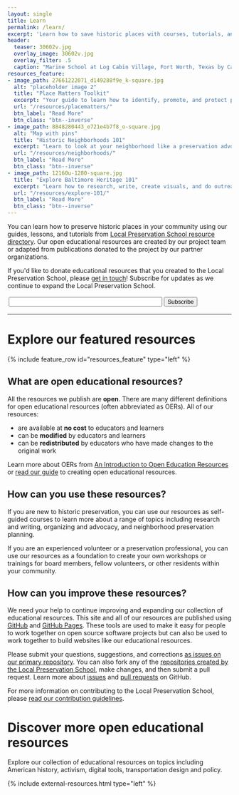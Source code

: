 ```yaml
---
layout: single
title: Learn
permalink: /learn/
excerpt: 'Learn how to save historic places with courses, tutorials, and educational resources from the Local Preservation School.'
header:
  teaser: 30602v.jpg
  overlay_image: 30602v.jpg
  overlay_filter: .5
  caption: "Marine School at Log Cabin Village, Fort Worth, Texas by Carol Highsmith. _Courtesy [Library of Congress](http://www.loc.gov/pictures/item/2015630838/resource/)._"
resources_feature:
- image_path: 27661222071_d149288f9e_k-square.jpg
  alt: "placeholder image 2"
  title: "Place Matters Toolkit"
  excerpt: "Your guide to learn how to identify, promote, and protect places that you care about."
  url: "/resources/placematters/"
  btn_label: "Read More"
  btn_class: "btn--inverse"
- image_path: 8848280443_e721e4b7f8_o-square.jpg
  alt: "Map with pins"
  title: "Historic Neighborhoods 101"
  excerpt: "Learn to look at your neighborhood like a preservation advocate."
  url: "/resources/neighborhoods/"
  btn_label: "Read More"
  btn_class: "btn--inverse"
- image_path: 12160u-1280-square.jpg
  title: "Explore Baltimore Heritage 101"
  excerpt: "Learn how to research, write, create visuals, and do outreach around historic places in Baltimore."
  url: "/resources/explore-101/"
  btn_label: "Read More"
  btn_class: "btn--inverse"
---
```


You can learn how to preserve historic places in your community using our guides, lessons, and tutorials from [Local Preservation School resource directory](/resources/). Our open educational resources are created by our project team or adapted from publications donated to the project by our partner organizations.

If you'd like to donate educational resources that you created to the Local Preservation School, please [get in touch](http://baltimoreheritage.org/contact/)! Subscribe for updates as we continue to expand the Local Preservation School.

<form style="border:0px solid #ccc;padding:3px;text-align:left;" action="https://tinyletter.com/localpreservation" method="post" target="popupwindow" onsubmit="window.open('https://tinyletter.com/localpreservation', 'popupwindow', 'scrollbars=yes,width=800,height=600');return true"><input type="text" size="40" name="email" id="tlemail" /> <input type="hidden" value="1" name="embed" /><input type="submit" value="Subscribe"  class="btn" /></form>

---

# Explore our featured resources

{% include feature_row id="resources_feature" type="left" %}

## What are open educational resources?

All the resources we publish are **open**. There are many different definitions for open educational resources (often abbreviated as OERs). All of our resources:

- are available at **no cost** to educators and learners
- can be **modified** by educators and learners
- can be **redistributed** by educators who have made changes to the original work

Learn more about OERs from [An Introduction to Open Education Resources](http://b7jl.org/oer/) or [read our guide](/open-education/) to creating open educational resources.

## How can you use these resources?

If you are new to historic preservation, you can use our resources as self-guided courses to learn more about a range of topics including research and writing, organizing and advocacy, and neighborhood preservation planning.

<!-- TODO: We need to add a suggested list of tutorials for beginning preservationists. -->

If you are an experienced volunteer or a preservation professional, you can use our resources as a foundation to create your own workshops or trainings for board members, fellow volunteers, or other residents within your community.

<!-- TODO: We need to add a suggested list of resources that are useful to people who want to teach rather than learn. -->

## How can you improve these resources?

We need your help to continue improving and expanding our collection of educational resources. This site and all of our resources are published using [GitHub](https://github.com/) and [GitHub Pages](https://pages.github.com/). These tools are used to make it easy for people to work together on open source software projects but can also be used to work together to build websites like our educational resources.

Please submit your questions, suggestions, and corrections [as issues on our primary repository](https://github.com/localpreservation/localpreservation.github.io/issues). You can also fork any of the [repositories created by the Local Preservation School](https://github.com/localpreservation/), make changes, and then submit a pull request. Learn more about [issues](https://guides.github.com/features/issues/) and [pull requests](https://help.github.com/articles/using-pull-requests) on GitHub.

For more information on contributing to the Local Preservation School, please [read our contribution guidelines](https://github.com/localpreservation/localpreservation.github.io/blob/master/CONTRIBUTING.md).

# Discover more open educational resources

Explore our collection of educational resources on topics including American history, activism, digital tools, transportation design and policy.

{% include external-resources.html type="left" %}
